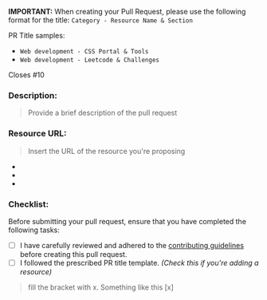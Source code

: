 **IMPORTANT:** When creating your Pull Request, please use the following format for the title: `Category - Resource Name & Section`  <!--Change the PR Title not this -->

PR Title samples:

- `Web development - CSS Portal & Tools`
- `Web development - Leetcode & Challenges`


Closes #10


### Description: 
> Provide a brief description of the pull request


### Resource URL: 
> Insert the URL of the resource you're proposing
- 
-
-

### Checklist:
Before submitting your pull request, ensure that you have completed the following tasks: 

- [ ] I have carefully reviewed and adhered to the [contributing guidelines](https://github.com/jfmartinz/ResourceHub/blob/main/CONTRIBUTING.md) before creating this pull request.
- [ ] I followed the prescribed PR title template. _(Check this if you're adding a resource)_

> fill the bracket with x. Something like this [x]

